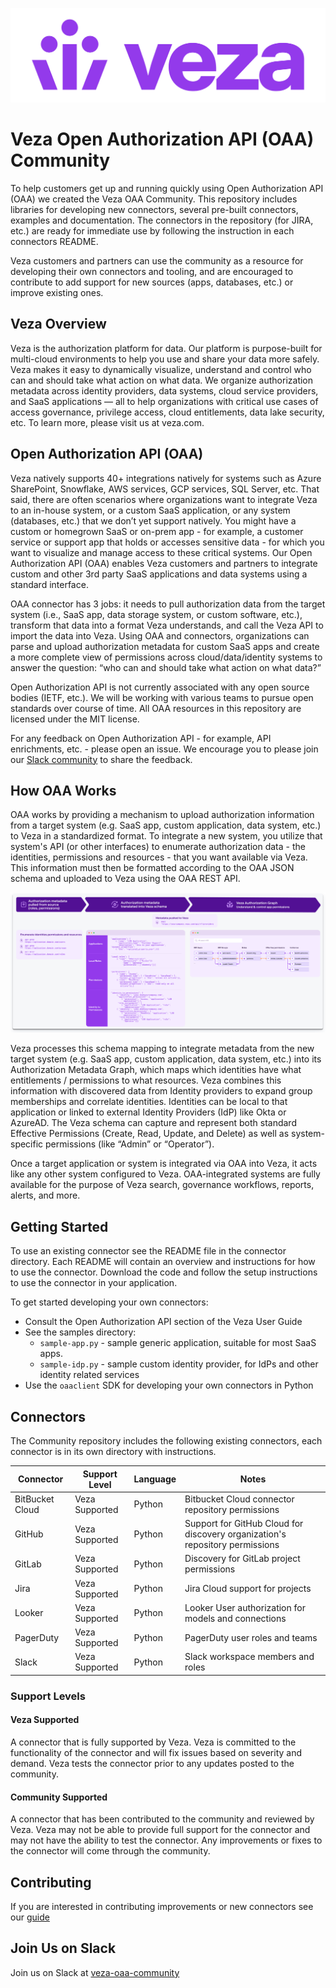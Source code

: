 ![Veza Logo](images/Veza_Lockup_Amethyst.png)
# Veza Open Authorization API (OAA) Community

To help customers get up and running quickly using Open Authorization API (OAA) we created the Veza OAA Community. This
repository includes libraries for developing new connectors, several pre-built connectors, examples and documentation.
The connectors in the repository (for JIRA, etc.) are ready for immediate use by following the
instruction in each connectors README.

Veza customers and partners can use the community as a resource for developing their own connectors and tooling, and are
encouraged to contribute to add support for new sources (apps, databases, etc.) or improve existing ones.

## Veza Overview
Veza is the authorization platform for data. Our platform is purpose-built for multi-cloud
environments to help you use and share your data more safely. Veza makes it easy to dynamically visualize, understand
and control who can and should take what action on what data. We organize authorization metadata across identity
providers, data systems, cloud service providers, and SaaS applications — all to help organizations with critical
use cases of access governance, privilege access, cloud entitlements, data lake security, etc.
To learn more, please visit us at veza.com.

## Open Authorization API (OAA)

Veza natively supports 40+ integrations natively for systems such as Azure SharePoint, Snowflake, AWS services,
GCP services, SQL Server, etc. That said, there are often scenarios where organizations want to integrate Veza
to an in-house system, or a custom SaaS application, or any system (databases, etc.) that we don’t yet support
natively. You might have a custom or homegrown SaaS or on-prem app - for example, a customer service or support
app that holds or accesses sensitive data - for which you want to visualize and manage access to these critical
systems. Our Open Authorization API (OAA) enables Veza customers and partners to integrate custom and other
3rd party SaaS applications and data systems using a standard interface.

OAA connector has 3 jobs: it needs to pull authorization data from the target system (i.e., SaaS app, data
storage system, or custom software, etc.), transform that data into a format Veza understands, and call the
Veza API to import the data into Veza. Using OAA and connectors, organizations can parse and upload authorization
metadata for custom SaaS apps and create a more complete view of permissions across cloud/data/identity systems to
answer the question: “who can and should take what action on what data?”

Open Authorization API is not currently associated with any open source bodies (IETF, etc.). We will be working with 
various teams to pursue open standards over course of time. All OAA resources in this repository are licensed under
the MIT license.

For any feedback on Open Authorization API - for example, API enrichments, etc. - please open an issue. We encourage you 
to please join our [Slack community](https://join.slack.com/t/veza-world/shared_invite/zt-17d9quyiq-20JMp0ikZ0pVNz_e5W5j7Q) to share the feedback.

## How OAA Works
OAA works by providing a mechanism to upload authorization information from a target system (e.g. SaaS app,
custom application, data system, etc.) to Veza in a standardized format. To integrate a new system, you utilize
that system's API (or other interfaces) to enumerate authorization data - the identities, permissions and
resources - that you want available via Veza. This information must then be formatted according to the OAA JSON
schema and uploaded to Veza using the OAA REST API.

![Flow Diagram](images/flow.png)

Veza processes this schema mapping to integrate metadata from the new target system (e.g. SaaS app,
custom application, data system, etc.) into its Authorization Metadata Graph, which maps which identities
have what entitlements / permissions to what resources. Veza combines this information with discovered data from
Identity providers to expand group memberships and correlate identities. Identities can be local to
that application or linked to external Identity Providers (IdP) like Okta or AzureAD. The Veza schema can capture and
represent both standard Effective Permissions (Create, Read, Update, and Delete) as well as system-specific permissions
(like “Admin” or “Operator”).

Once a target application or system is integrated via OAA into Veza, it acts like any other system configured to Veza.
OAA-integrated systems are fully available for the purpose of Veza search, governance workflows, reports, alerts, and more.

## Getting Started

To use an existing connector see the README file in the connector directory. Each README will contain an
overview and instructions for how to use the connector. Download the code and follow the setup instructions to use the
connector in your application.

To get started developing your own connectors:
* Consult the Open Authorization API section of the Veza User Guide
* See the samples directory:
  * `sample-app.py` - sample generic application, suitable for most SaaS apps.
  * `sample-idp.py` - sample custom identity provider, for IdPs and other identity related services
* Use the `oaaclient` SDK for developing your own connectors in Python

## Connectors

The Community repository includes the following existing connectors, each connector is in its own directory with
instructions.

Connector       | Support Level  | Language | Notes
----------------|----------------|----------|-----------------------------------------------------------------------------
BitBucket Cloud | Veza Supported | Python   | Bitbucket Cloud connector repository permissions
GitHub          | Veza Supported | Python   | Support for GitHub Cloud for discovery organization's repository permissions
GitLab          | Veza Supported | Python   | Discovery for GitLab project permissions
Jira            | Veza Supported | Python   | Jira Cloud support for projects
Looker          | Veza Supported | Python   | Looker User authorization for models and connections
PagerDuty       | Veza Supported | Python   | PagerDuty user roles and teams
Slack           | Veza Supported | Python   | Slack workspace members and roles

### Support Levels
#### Veza Supported
A connector that is fully supported by Veza. Veza is committed to the functionality of the connector and will fix
issues based on severity and demand. Veza tests the connector prior to any updates posted to the community.

#### Community Supported
A connector that has been contributed to the community and reviewed by Veza. Veza may not be able to provide full
support for the connector and may not have the ability to test the connector. Any improvements or fixes to the
connector will come through the community.

## Contributing
If you are interested in contributing improvements or new connectors see our [guide](docs/CONTRIBUTING.md)

## Join Us on Slack
Join us on Slack at [veza-oaa-community](https://join.slack.com/t/veza-world/shared_invite/zt-17d9quyiq-20JMp0ikZ0pVNz_e5W5j7Q)
